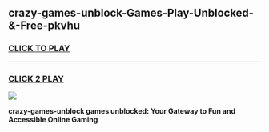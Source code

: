 
## crazy-games-unblock-Games-Play-Unblocked-&-Free-pkvhu
<h3>
<a href="https://premium76.site?title=crazy-games-unblock&ref=24A">CLICK TO PLAY</a></h3>
<hr>

<h3>
<a href="https://premium76.site?title=crazy-games-unblock&ref=24A">CLICK 2 PLAY</a>
  
</h3>

<a href="https://premium76.site?title=crazy-games-unblock&ref=24A"><img src="https://clearcache.store/games.png"></a>


**crazy-games-unblock games unblocked: Your Gateway to Fun and Accessible Online Gaming**

